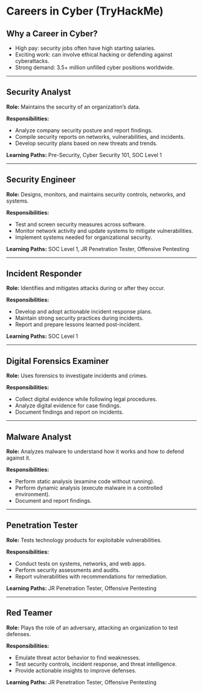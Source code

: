 # Careers in Cyber (TryHackMe)

## Why a Career in Cyber?
- High pay: security jobs often have high starting salaries.  
- Exciting work: can involve ethical hacking or defending against cyberattacks.  
- Strong demand: 3.5+ million unfilled cyber positions worldwide.  

---

## Security Analyst
**Role:** Maintains the security of an organization’s data.  

**Responsibilities:**  
- Analyze company security posture and report findings.  
- Compile security reports on networks, vulnerabilities, and incidents.  
- Develop security plans based on new threats and trends.  

**Learning Paths:** Pre-Security, Cyber Security 101, SOC Level 1  

---

## Security Engineer
**Role:** Designs, monitors, and maintains security controls, networks, and systems.  

**Responsibilities:**  
- Test and screen security measures across software.  
- Monitor network activity and update systems to mitigate vulnerabilities.  
- Implement systems needed for organizational security.  

**Learning Paths:** SOC Level 1, JR Penetration Tester, Offensive Pentesting  

---

## Incident Responder
**Role:** Identifies and mitigates attacks during or after they occur.  

**Responsibilities:**  
- Develop and adopt actionable incident response plans.  
- Maintain strong security practices during incidents.  
- Report and prepare lessons learned post-incident.  

**Learning Paths:** SOC Level 1  

---

## Digital Forensics Examiner
**Role:** Uses forensics to investigate incidents and crimes.  

**Responsibilities:**  
- Collect digital evidence while following legal procedures.  
- Analyze digital evidence for case findings.  
- Document findings and report on incidents.  

---

## Malware Analyst
**Role:** Analyzes malware to understand how it works and how to defend against it.  

**Responsibilities:**  
- Perform static analysis (examine code without running).  
- Perform dynamic analysis (execute malware in a controlled environment).  
- Document and report findings.  

---

## Penetration Tester
**Role:** Tests technology products for exploitable vulnerabilities.  

**Responsibilities:**  
- Conduct tests on systems, networks, and web apps.  
- Perform security assessments and audits.  
- Report vulnerabilities with recommendations for remediation.  

**Learning Paths:** JR Penetration Tester, Offensive Pentesting  

---

## Red Teamer
**Role:** Plays the role of an adversary, attacking an organization to test defenses.  

**Responsibilities:**  
- Emulate threat actor behavior to find weaknesses.  
- Test security controls, incident response, and threat intelligence.  
- Provide actionable insights to improve defenses.  

**Learning Paths:** JR Penetration Tester, Offensive Pentesting
